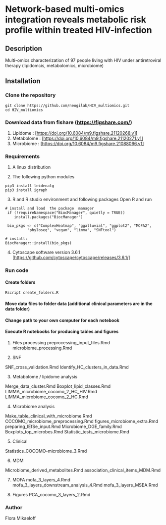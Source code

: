 # Network-based multi-omics integration reveals metabolic risk profile within treated HIV-infection 

## Description
Multi-omics characterization of 97 people living with HIV under antiretroviral therapy (lipidomcis, metabolomics, microbiome)

## Installation

### Clone the repository
```
git clone https://github.com/neogilab/HIV_multiomics.git
cd HIV_multiomics
```
### Download data from fishare (https://figshare.com/)
1. Lipidome : [https://doi.org/10.6084/m9.figshare.21120268.v1]
2. Metabolome : [https://doi.org/10.6084/m9.figshare.21120271.v1]
3. Microbiome : [https://doi.org/10.6084/m9.figshare.21088066.v1]

### Requirements

1. A linux distribution

2. The following python modules
```
pip3 install leidenalg
pip3 install igraph
```

3. R and R studio environment and following packages
Open R and run
```
# install and load  the package  manager
 if (!requireNamespace("BiocManager", quietly = TRUE))
    install.packages("BiocManager")
    
 bio_pkgs <- c("ComplexHeatmap", "ggalluvial", "ggplot2", "MOFA2", 
          "phyloseq", "vegan", "limma", "SNFtool")

# install:
BiocManager::install(bio_pkgs)
```

4. Cytoscape software version 3.6.1
[https://github.com/cytoscape/cytoscape/releases/3.6.1/]

### Run code

#### Create folders
```
Rscript create_folders.R
```

####  Move data files to folder data (additional clinical parameters are in the data folder)
####  Change path to your own computer for each notebook
####  Execute R notebooks for producing tables and figures

1) Files processing
preprocessing_input_files.Rmd
microbiome_processing.Rmd


2) SNF

SNF_cross_validation.Rmd
Identify_HC_clusters_in_data.Rmd


3) Metabolome / lipidome analysis

Merge_data_cluster.Rmd
Boxplot_lipid_classes.Rmd
LIMMA_microbiome_cocomo_2_HC_HIV.Rmd
LIMMA_microbiome_cocomo_2_HC.Rmd


4) Microbiome analysis

Make_table_clinical_with_microbiome.Rmd
COCOMO_microbiome_preprocessing.Rmd
figures_microbiome_extra.Rmd
preparing_lEfSe_input.Rmd
Microbiome_DGE_family.Rmd
Boxplots_top_microbes.Rmd
Statistic_tests_microbiome.Rmd


5) Clinical

Statistics_COCOMO-microbiome_3.Rmd

6) MDM

Microbiome_derived_metabolites.Rmd
association_clinical_items_MDM.Rmd


7) MOFA
mofa_3_layers_4.Rmd
mofa_3_layers_downstream_analysis_4.Rmd
mofa_3_layers_MSEA.Rmd

8) Figures
PCA_cocomo_3_layers_2.Rmd

### Author

Flora Mikaeloff
